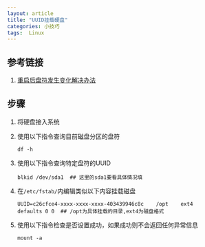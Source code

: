```yaml
---
layout: article
title: "UUID挂载硬盘"
categories: 小技巧
tags:  Linux
---
```


## 参考链接

1. [重启后盘符发生变化解决办法](https://support.huaweicloud.com/ecs_faq/ecs_faq_1125.html)

## 步骤

1. 将硬盘接入系统

2. 使用以下指令查询目前磁盘分区的盘符

   ```shell
   df -h
   ```

3. 使用以下指令查询特定盘符的UUID

   ```shell
   blkid /dev/sda1  ## 这里的sda1要看具体情况填
   ```

4. 在`/etc/fstab/`内编辑类似以下内容挂载磁盘

   ```shell
   UUID=c26cfce4-xxxx-xxxx-xxxx-403439946c8c    /opt    ext4    defaults 0 0  ## /opt为具体挂载的目录,ext4为磁盘格式
   ```

5. 使用以下指令检查是否设置成功，如果成功则不会返回任何异常信息

   ```shell
   mount -a
   ```
